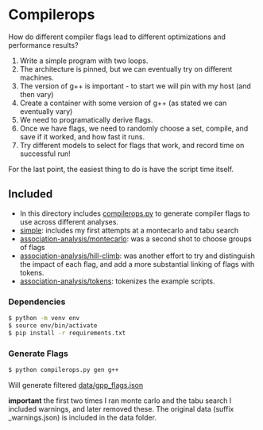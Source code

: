 # Compilerops

How do different compiler flags lead to different optimizations and performance results?

1. Write a simple program with two loops.
2. The architecture is pinned, but we can eventually try on different machines.
3. The version of g++ is important - to start we will pin with my host (and then vary)
4. Create a container with some version of g++ (as stated we can eventually vary)
5. We need to programatically derive flags.
6. Once we have flags, we need to randomly choose a set, compile, and save if it worked, and how fast it runs.
7. Try different models to select for flags that work, and record time on successful run!

For the last point, the easiest thing to do is have the script time itself.

## Included

 - In this directory includes [compilerops.py](compilerops.py) to generate compiler flags to use across different analyses.
 - [simple](simple): includes my first attempts at a montecarlo and tabu search
 - [association-analysis/montecarlo](association-analysis/montecarlo): was a second shot to choose groups of flags
 - [association-analysis/hill-climb](association-analysis/hill-climb): was another effort to try and distinguish the impact of each flag, and add a more substantial linking of flags with tokens.
 - [association-analysis/tokens](association-analysis/tokens): tokenizes the example scripts.

### Dependencies

```bash
$ python -m venv env
$ source env/bin/activate
$ pip install -r requirements.txt
```

### Generate Flags

```bash
$ python compilerops.py gen g++
```

Will generate filtered [data/gpp_flags.json](data/gpp_flags.json)

**important** the first two times I ran monte carlo and the tabu search I included warnings, and later removed these.
The original data (suffix _warnings.json) is included in the data folder.

